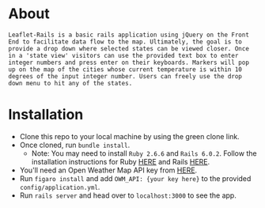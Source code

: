 # About
  ```
  Leaflet-Rails is a basic rails application using jQuery on the Front End to facilitate data flow to the map. Ultimately, the goal is to provide a drop down where selected states can be viewed closer. Once in a 'state view' visitors can use the provided text box to enter integer numbers and press enter on their keyboards. Markers will pop up on the map of the cities whose current temperature is within 10 degrees of the input integer number. Users can freely use the drop down menu to hit any of the states.
  ```

# Installation
  - Clone this repo to your local machine by using the green clone link.
  - Once cloned, run `bundle install`.
    - Note: You may need to install `Ruby 2.6.6` and `Rails 6.0.2`. Follow the installation instructions for Ruby [HERE](https://www.ruby-lang.org/en/documentation/installation/) and Rails [HERE](https://guides.rubyonrails.org/v5.0/getting_started.html).
  - You'll need an Open Weather Map API key from [HERE](https://openweathermap.org/guide).
  - Run `figaro install` and add `OWM_API: {your key here}` to the provided `config/application.yml`.
  - Run `rails server` and head over to `localhost:3000` to see the app.